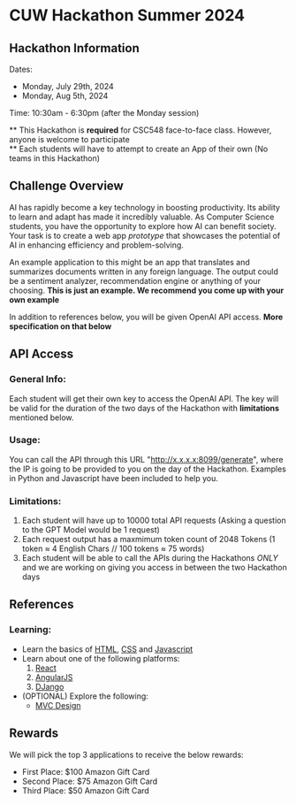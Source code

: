 # CUW Hackathon Summer 2024

## Hackathon Information

Dates:
- Monday, July 29th, 2024
- Monday, Aug 5th, 2024

Time: 10:30am - 6:30pm (after the Monday session)

** This Hackathon is **required** for CSC548 face-to-face class. However, anyone is welcome to participate <br>
** Each students will have to attempt to create an App of their own (No teams in this Hackathon)

## Challenge Overview

AI has rapidly become a key technology in boosting productivity. Its ability to learn and adapt has made it incredibly valuable. As Computer Science students, you have the opportunity to explore how AI can benefit society. Your task is to create a web app _prototype_ that showcases the potential of AI in enhancing efficiency and problem-solving.

An example application to this might be an app that translates and summarizes documents written in any foreign language. The output could be a sentiment analyzer, recommendation engine or anything of your choosing. **This is just an example. We recommend you come up with your own example**

In addition to references below, you will be given OpenAI API access. **More specification on that below**

## API Access

### General Info:

Each student will get their own key to access the OpenAI API. The key will be valid for the duration of the two days of the Hackathon with **limitations** mentioned below.

### Usage:

You can call the API through this URL "http://x.x.x.x:8099/generate", where the IP is going to be provided to you on the day of the Hackathon. Examples in Python and Javascript have been included to help you.

### Limitations:

1. Each student will have up to 10000 total API requests (Asking a question to the GPT Model would be 1 request)
2. Each request output has a maxmimum token count of 2048 Tokens (1 token ≈ 4 English Chars // 100 tokens ≈ 75 words)
3. Each student will be able to call the APIs during the Hackathons _ONLY_ and we are working on giving you access in between the two Hackathon days

## References

### Learning:
- Learn the basics of [HTML](https://www.w3schools.com/html/), [CSS](https://www.w3schools.com/css/) and [Javascript](https://www.w3schools.com/js/)
- Learn about one of the following platforms:
    1. [React](https://react.dev/learn)
    2. [AngularJS](https://angular.dev/overview)
    3. [DJango](https://docs.djangoproject.com/en/5.0/)
- (OPTIONAL) Explore the following:
    - [MVC Design](https://www.sitepoint.com/mvc-design-pattern-javascript/)

## Rewards

We will pick the top 3 applications to receive the below rewards:

- First Place: $100 Amazon Gift Card
- Second Place: $75 Amazon Gift Card
- Third Place: $50 Amazon Gift Card